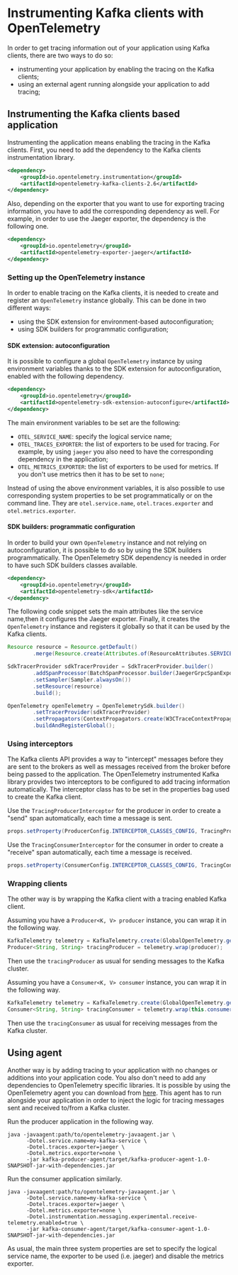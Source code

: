 # Instrumenting Kafka clients with OpenTelemetry

In order to get tracing information out of your application using Kafka clients, there are two ways to do so:

* instrumenting your application by enabling the tracing on the Kafka clients;
* using an external agent running alongside your application to add tracing;

## Instrumenting the Kafka clients based application

Instrumenting the application means enabling the tracing in the Kafka clients.
First, you need to add the dependency to the Kafka clients instrumentation library.

```xml
<dependency>
    <groupId>io.opentelemetry.instrumentation</groupId>
    <artifactId>opentelemetry-kafka-clients-2.6</artifactId>
</dependency>
```

Also, depending on the exporter that you want to use for exporting tracing information, you have to add the corresponding dependency as well.
For example, in order to use the Jaeger exporter, the dependency is the following one.

```xml
<dependency>
    <groupId>io.opentelemetry</groupId>
    <artifactId>opentelemetry-exporter-jaeger</artifactId>
</dependency>
```

### Setting up the OpenTelemetry instance

In order to enable tracing on the Kafka clients, it is needed to create and register an `OpenTelemetry` instance globally.
This can be done in two different ways:

* using the SDK extension for environment-based autoconfiguration;
* using SDK builders for programmatic configuration;

#### SDK extension: autoconfiguration

It is possible to configure a global `OpenTelemetry` instance by using environment variables thanks to the SDK extension for autoconfiguration, enabled with the following dependency.

```xml
<dependency>
    <groupId>io.opentelemetry</groupId>
    <artifactId>opentelemetry-sdk-extension-autoconfigure</artifactId>
</dependency>
```

The main environment variables to be set are the following:

* `OTEL_SERVICE_NAME`: specify the logical service name;
* `OTEL_TRACES_EXPORTER`: the list of exporters to be used for tracing. For example, by using `jaeger` you also need to have the corresponding dependency in the application;
* `OTEL_METRICS_EXPORTER`: the list of exporters to be used for metrics. If you don't use metrics then it has to be set to `none`;

Instead of using the above environment variables, it is also possible to use corresponding system properties to be set programmatically or on the command line.
They are `otel.service.name`, `otel.traces.exporter` and `otel.metrics.exporter`.

#### SDK builders: programmatic configuration

In order to build your own `OpenTelemetry` instance and not relying on autoconfiguration, it is possible to do so by using the SDK builders programmatically.
The OpenTelemetry SDK dependency is needed in order to have such SDK builders classes available.

```xml
<dependency>
    <groupId>io.opentelemetry</groupId>
    <artifactId>opentelemetry-sdk</artifactId>
</dependency>
```

The following code snippet sets the main attributes like the service name,then it configures the Jaeger exporter. 
Finally, it creates the `OpenTelemetry` instance and registers it globally so that it can be used by the Kafka clients.

```java
Resource resource = Resource.getDefault()
        .merge(Resource.create(Attributes.of(ResourceAttributes.SERVICE_NAME, "my-kafka-service")));

SdkTracerProvider sdkTracerProvider = SdkTracerProvider.builder()
        .addSpanProcessor(BatchSpanProcessor.builder(JaegerGrpcSpanExporter.builder().build()).build())
        .setSampler(Sampler.alwaysOn())
        .setResource(resource)
        .build();

OpenTelemetry openTelemetry = OpenTelemetrySdk.builder()
        .setTracerProvider(sdkTracerProvider)
        .setPropagators(ContextPropagators.create(W3CTraceContextPropagator.getInstance()))
        .buildAndRegisterGlobal();
```

### Using interceptors

The Kafka clients API provides a way to "intercept" messages before they are sent to the brokers as well as messages received from the broker before being passed to the application.
The OpenTelemetry instrumented Kafka library provides two interceptors to be configured to add tracing information automatically.
The interceptor class has to be set in the properties bag used to create the Kafka client.

Use the `TracingProducerInterceptor` for the producer in order to create a "send" span automatically, each time a message is sent.

```java
props.setProperty(ProducerConfig.INTERCEPTOR_CLASSES_CONFIG, TracingProducerInterceptor.class.getName());
```

Use the `TracingConsumerInterceptor` for the consumer in order to create a "receive" span automatically, each time a message is received.

```java
props.setProperty(ConsumerConfig.INTERCEPTOR_CLASSES_CONFIG, TracingConsumerInterceptor.class.getName());
```

### Wrapping clients

The other way is by wrapping the Kafka client with a tracing enabled Kafka client.

Assuming you have a `Producer<K, V> producer` instance, you can wrap it in the following way.

```java
KafkaTelemetry telemetry = KafkaTelemetry.create(GlobalOpenTelemetry.get());
Producer<String, String> tracingProducer = telemetry.wrap(producer);
```

Then use the `tracingProducer` as usual for sending messages to the Kafka cluster.

Assuming you have a `Consumer<K, V> consumer` instance, you can wrap it in the following way.

```java
KafkaTelemetry telemetry = KafkaTelemetry.create(GlobalOpenTelemetry.get());
Consumer<String, String> tracingConsumer = telemetry.wrap(this.consumer);
```

Then use the `tracingConsumer` as usual for receiving messages from the Kafka cluster.

## Using agent

Another way is by adding tracing to your application with no changes or additions into your application code.
You also don't need to add any dependencies to OpenTelemetry specific libraries.
It is possible by using the OpenTelemetry agent you can download from [here](https://github.com/open-telemetry/opentelemetry-java-instrumentation/releases).
This agent has to run alongside your application in order to inject the logic for tracing messages sent and received to/from a Kafka cluster.

Run the producer application in the following way.

```shell
java -javaagent:path/to/opentelemetry-javaagent.jar \
      -Dotel.service.name=my-kafka-service \
      -Dotel.traces.exporter=jaeger \
      -Dotel.metrics.exporter=none \
      -jar kafka-producer-agent/target/kafka-producer-agent-1.0-SNAPSHOT-jar-with-dependencies.jar
```

Run the consumer application similarly.

```shell
java -javaagent:path/to/opentelemetry-javaagent.jar \
      -Dotel.service.name=my-kafka-service \
      -Dotel.traces.exporter=jaeger \
      -Dotel.metrics.exporter=none \
      -Dotel.instrumentation.messaging.experimental.receive-telemetry.enabled=true \
      -jar kafka-consumer-agent/target/kafka-consumer-agent-1.0-SNAPSHOT-jar-with-dependencies.jar
```

As usual, the main three system properties are set to specify the logical service name, the exporter to be used (i.e. jaeger) and disable the metrics exporter.